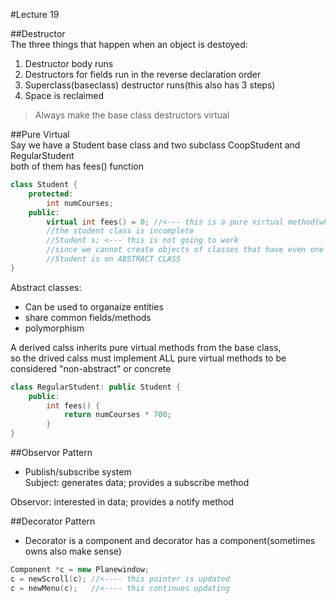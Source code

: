 #Lecture 19

##Destructor  
The three things that happen when an object is destoyed:  
1. Destructor body runs  
2. Destructors for fields run in the reverse declaration order  
3. Superclass(baseclass) destructor runs(this also has 3 steps)
4. Space is reclaimed  

>Always make the base class destructors virtual  

##Pure Virtual  
Say we have a Student base class and two subclass CoopStudent and RegularStudent  
both of them has fees() function  
```C++
class Student {
	protected:
		int numCourses;
	public:
		virtual int fees() = 0; //<--- this is a pure virtual method(which is a method has no implementation)
		//the student class is incomplete
		//Student s; <--- this is not going to work
		//since we cannot create objects of classes that have even one pure virtual method
		//Student is on ABSTRACT CLASS
}
```
Abstract classes:
- Can be used to organaize entities
- share common fields/methods
- polymorphism   
  
A derived calss inherits pure virtual methods from the base class,  
so the drived calss must implement ALL pure virtual methods to be considered "non-abstract" or concrete  
```C++
class RegularStudent: public Student {
	public:
		int fees() {
			return numCourses * 700;
		}
}
```


##Observor Pattern  
- Publish/subscribe system  
Subject: generates data; provides a subscribe method  

Observor: interested in data; provides a notify method  

##Decorator Pattern  
- Decorator is a component and decorator has a component(sometimes owns also make sense)  
```C++
Component *c = new Planewindow;
c = newScroll(c); //<---- this pointer is updated
c = newMenu(c);   //<---- this continues updating
```



